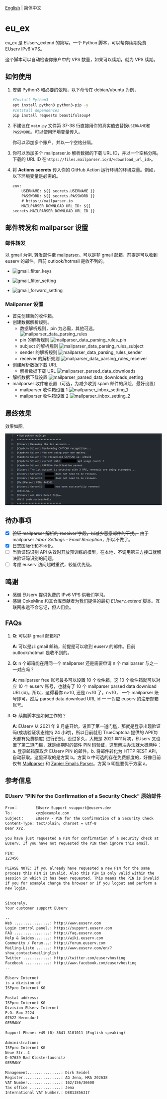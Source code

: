 [English](./README.md) | 简体中文
# eu_ex

eu_ex 是 EUserv_extend 的简写。一个 Python 脚本，可以帮你续期免费 EUserv IPv6 VPS。

这个脚本可以自动检查你账户中的 VPS 数量，如果可以续期，就为 VPS 续期。

## 如何使用

1. 安装 Python3 和必要的依赖，以下命令在 debian/ubuntu 为例，

   ```bash
   #Install Python3
   apt install python3 python3-pip -y
   #Intstall dependences
   pip install requests beautifulsoup4
   ```

2. 不建议在 `main.py` 文件第 37-38 行直接用你的真实值去替换`USERNAME`和`PASSWORD`。可以使用环境变量传入。

   你可以添加多个账户，并以一个空格分隔。

3. 你可以添加多个 mailparser.io 解析数据的下载 URL ID，并以一个空格分隔。下载的 URL ID 在`https://files.mailparser.io/d/<download_url_id>`。

4. 将 **Actions secrets** 传入你的 GitHub Action 运行环境的环境变量。例如，以下环境变量是必需的。

   ```
   env:
       USERNAME: ${{ secrets.USERNAME }}
       PASSWORD: ${{ secrets.PASSWORD }}
       # https://mailparser.io   
       MAILPARSER_DOWNLOAD_URL_ID: ${{ secrets.MAILPARSER_DOWNLOAD_URL_ID }}
   ```

## 邮件转发和 mailparser 设置
### 邮件转发

以 gmail 为例, 转发邮件至 [mailparser](https://mailparser.io)。可以是非 gmail 邮箱，前提是可以收到 euserv 的邮件。目前 outlook/hotmail 是收不到的。

- ![gmail_filter_keys](./images/gmail_filter_keys.png)

- ![gmail_filter_setting](./images/gmail_filter_setting.png)

- ![gmail_forward_setting](./images/gmail_forward_setting.png)

### Mailparser 设置

- 首先创建新的收件箱。
- 创建数据解析规则。
  - 数据解析规则，pin 为必需，其他可选。
   ![mailparser_data_parsing_rules](./images/mailparser_data_parsing_rules.png)
  - pin 的解析规则
  ![mailparser_data_parsing_rules_pin](./images/mailparser_data_parsing_rules_pin.png)
  - subject 的解析规则
  ![mailparser_data_parsing_rules_subject](./images/mailparser_data_parsing_rules_subject.png)
  - sender 的解析规则
  ![mailparser_data_parsing_rules_sender](./images/mailparser_data_parsing_rules_sender.png)
  - receiver 的解析规则
  ![mailparser_data_parsing_rules_receiver](./images/mailparser_data_parsing_rules_receiver.png)
- 创建解析数据下载 URL
  - 解析数据下载 URL
  ![mailparser_parsed_data_downloads](./images/mailparser_parsed_data_downloads.png)
- 解析数据下载设置
  ![mailparser_parsed_data_downloads_setting](./images/mailparser_parsed_data_downloads_setting.png)
- mailparser 收件箱设置（可选，为减少收到 spam 邮件的风险，最好设置）
  - mailparser 收件箱设置 1
  ![mailparser_inbox_setting_1](./images/mailparser_inbox_setting_1.png)
  - mailparser 收件箱设置 2
  ![mailparser_inbox_setting_2](./images/mailparser_inbox_setting_2.png)

## 最终效果
效果如图,

![mailparser_inbox_setting_2](./images/the_final_effect.png)

## 待办事项

- [x] ~~验证 mailparser 解析的`receiver'字段，以减少恶意邮件的干扰。~~ 由于 mailparser *Inbox Settings - Email Reception*，所以不做了。
- [x] 日志国际化和本地化。
- [ ] 当验证码识别 API 失效时开放预训练的模型，在本地，不调用第三方接口就解决验证码识别的问题。
- [ ] 考虑 euserv 访问超时重试，较低优先级。

## 鸣谢

- 感谢 EUserv 提供免费的 IPv6 VPS 供我们学习。
- 感谢 CokeMine 和其仓库贡献者为我们提供的最初 *EUserv_extend* 脚本。互联网永远不会忘记，但人们会。

## FAQs

1. **Q**: 可以非 gmail 邮箱吗?

   **A**: 可以是非 gmail 邮箱，前提是可以收到 euserv 的邮件。目前 outlook/hotmail 是收不到的。

2. **Q**: n 个邮箱能在用同一个 mailparser 还是需要申请 n 个 mailparser 与之一 一对应吗？

   **A**: mailparser free 账号最多可以设置 10 个收件箱，这 10 个收件箱就可以对应 10 个 euserv 账号，也就有了 10 个  mailparser parsed data download URL(id)。所以，这得看你 n>10, 还是 n<10  了。n<10， 一个 mailparser 账号即可，然后 parsed data download URL id 一 一对应  euserv 的注册邮箱账号。

3. **Q**: 续期脚本是如何工作的？

   **A**: EUserv 从 2021 年 9 月底开始，设置了第一道门槛，那就是登录出现验证码(成功验证状态维持 24 小时)，所以目前就用 TrueCaptcha 提供的 API(每天都有免费额度) 进行识别。没过多久，大概是 2021 年11月初，EUserv 又设置了第二道门槛，就是续期时的邮件 PIN 码验证，这里解决办法就大概两种：a. 登录邮箱获取含 EUserv PIN 的邮件。b. 将邮件转化为 HTTP REST API，自动获取。这里采取的是方案 b。方案 b 中可选的存在免费额度的，好像目前仅有 [Mailparser](https://mailparser.io) 和 [Zapier Emails Parser](https://parser.zapier.com/)。方案 b 明显要优于方案 a。

## 参考信息

### EUserv "PIN for the Confirmation of a Security Check" 原始邮件

```
From：	     EUserv Support <support@euserv.de>
To：	         xyz@example.com
Subject：	 EUserv - PIN for the Confirmation of a Security Check
Content-Type: text/plain; charset = utf-8
Dear XYZ,

you have just requested a PIN for confirmation of a security check at EUserv. If you have not requested the PIN then ignore this email.

PIN:
123456

PLEASE NOTE: If you already have requested a new PIN for the same process this PIN is invalid. Also this PIN is only valid within the session in which it has been requested. This means the PIN is invalid if you for example change the browser or if you logout and perform a new login.


Sincerely,
Your customer support EUserv

--
Web ................: http://www.euserv.com
Login control panel.: https://support.euserv.com
FAQ ................: http://faq.euserv.com
Help & Guides.......: http://wiki.euserv.com
Community / Forum...: http://forum.euserv.com
Mailing-Liste ......: http://www.euserv.com/en/?show_contact=mailinglist
Twitter ............: http://twitter.com/euservhosting
Facebook ...........: http://www.facebook.com/euservhosting
--

EUserv Internet
is a division of
ISPpro Internet KG

Postal address:
ISPpro Internet KG
Division EUserv Internet
P.O. Box 2224
07622 Hermsdorf
GERMANY

Support-Phone: +49 (0) 3641 3101011 (English speaking)

Administration:
ISPpro Internet KG
Neue Str. 4
D-07639 Bad Klosterlausnitz
GERMANY

Management...............: Dirk Seidel
Register.................: AG Jena, HRA 202638
VAT Number...............: 162/156/36600
Tax office ..............: Jena
International VAT Number.: DE813856317
```

